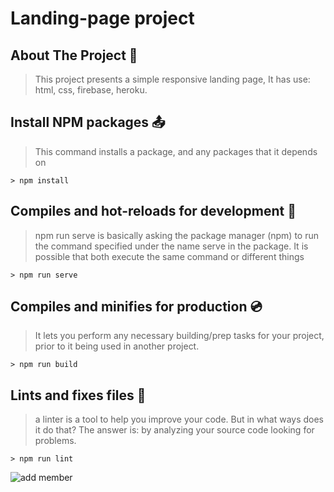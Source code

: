 # Landing-page project

## About The Project :file_folder:

> This project presents a simple responsive landing page,
> It has use: html, css, firebase, heroku.


## Install NPM packages :outbox_tray:

> This command installs a package, and any packages that it depends on

```
> npm install 
```

## Compiles and hot-reloads for development :floppy_disk:

 > npm run serve is basically asking the package manager (npm) to run the command specified under the name serve in the package.
 > It is possible that both execute the same command or different things

```
> npm run serve 
```

## Compiles and minifies for production :cd:

> It lets you perform any necessary building/prep tasks for your project, prior to it being used in another project.

```
> npm run build 
```

## Lints and fixes files :wrench:

 > a linter is a tool to help you improve your code. But in what ways does it do that? The answer is: by analyzing your source code looking for problems.

```
> npm run lint
```

![add member](https://user-images.githubusercontent.com/69055006/128395195-0ab4c18c-a775-4162-a029-18343b366668.png)
